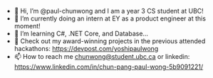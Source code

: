 - 👋 Hi, I’m @paul-chunwong and I am a year 3 CS student at UBC!
- 👀 I’m currently doing an intern at EY as a product engineer at this moment!
- 🌱 I’m learning C#, .NET Core, and Database...
- 🌈 Check out my award-winning projects in the previous attended hackathons: https://devpost.com/yoshipaulwong
- 📫 How to reach me chunwong@student.ubc.ca or linkedin: https://www.linkedin.com/in/chun-pang-paul-wong-5b9091221/

<!---
paul-chunwong/paul-chunwong is a ✨ special ✨ repository because its `README.md` (this file) appears on your GitHub profile.
You can click the Preview link to take a look at your changes.
--->
